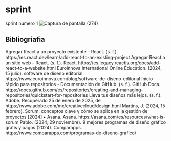 # sprint
sprint numero 1
![Captura de pantalla (274)](https://github.com/user-attachments/assets/cd65df53-7947-4a30-a459-5173635f1f14)

<h2>Bibliogriafia</h2>

<p>Agregar React a un proyecto existente – React. (s. f.). https://es.react.dev/learn/add-react-to-an-existing-project Agregar React a un sitio web – React. (s. f.). React. https://es.legacy.reactjs.org/docs/add-react-to-a-website.html Euroinnova International Online Education. (2024, 15 julio). software de diseno editorial. https://www.euroinnova.com/blog/software-de-diseno-editorial Inicio rápido para repositorios - Documentación de GitHub. (s. f.). GitHub Docs. https://docs.github.com/es/repositories/creating-and-managing-repositories/quickstart-for-repositories Lleva tus diseños más lejos. (s. f.). Adobe. Recuperado 25 de enero de 2025, de https://www.adobe.com/mx/creativecloud/design.html Martins, J. (2024, 15 febrero). Scrum: conceptos clave y cómo se aplica en la gestión de proyectos [2024] • Asana. Asana. https://asana.com/es/resources/what-is-scrum Pablo. (2024, 29 noviembre). 9 mejores programas de diseño gráfico gratis y pagos (2024). Comparapps. https://www.comparapps.com/programas-de-diseno-grafico/<p>
